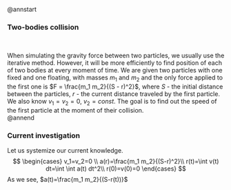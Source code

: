 @annstart

### Two-bodies collision

<br>

When simulating the gravity force between two particles, we usually use the iterative method. However, it will be more efficiently to find position of each of two bodies at every moment of time. We are given two particles with one fixed and one floating, with masses $m_1$ and $m_2$ and the only force applied to the first one is $F = \frac{m_1 m_2}{(S - r)^2}$, where $S$ - the initial distance between the particles, $r$ - the current distance traveled by the first particle. We also know $v_1 = v_2 = 0$, $v_2 = const$. The goal is to find out the speed of the first particle at the moment of their collision.<br>
@annend

### Current investigation
Let us systemize our current knowledge.
$$
\begin{cases}
v_1=v_2=0 \\
a(r)=\frac{m_1 m_2}{(S-r)^2}\\ 
r(t)=\int v(t) dt=\int \int a(t) dt^2\\
r(0)=v(0)=0
\end{cases}
$$
As we see, $a(t)=\frac{m_1 m_2}{(S-r(t))}$

<br>
<br>

